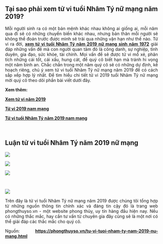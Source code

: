 <h2 dir="ltr"><strong>Tại sao phải xem tử vi tuổi Nhâm Tý nữ mạng năm 2019?</strong></h2>

<p dir="ltr" style="text-align:justify"><span style="font-size:14px">Mỗi người sinh ra có một bản mệnh khác nhau không ai giống ai, mỗi năm qua đi sẽ có những chuyển biến khác nhau, nhưng bản thân mỗi người sẽ không thể đoán trước được mình sẽ trải qua những vận hạn như thế nào. Tử vi ra đời, <strong><a href="https://github.com/tuvinam2019/tu-vi-tuoi-nham-ty-nam-2019-nu-mang.html">xem tử vi tuổi Nhâm Tý năm 2019 nữ mạng sinh năm 1972</a></strong> giải đáp những vấn đề mà con người quan tâm đó là công danh, sự nghiệp, tình duyên, gia đạo, sức khỏe, tài chính. Mọi vấn đề sẽ được tử vi mổ xẻ, phân tích những cái tốt, cái xấu, hung cát, để quý cô biết hạn mà tránh hi vọng một năm bình an. Chắc chắn trong một năm quý cô sẽ có những dự định, kế hoạch riêng, chú ý xem tử vi tuổi Nhâm Tý nữ mạng năm 2019 để có cách sắp xếp hợp lý nhất. Để tìm hiểu chi tiết tử vi 2019 tuổi Nhâm Tý nữ mạng mời quý cô theo dõi phần bài viết dưới đây.</span></p>

<p dir="ltr" style="text-align:justify"><strong><span style="font-size:14px">Xem thêm:</span></strong></p>

<p dir="ltr" style="text-align:justify"><strong><span style="font-size:14px"><a href="https://flipboard.com/@xemtuvinam2019">Xem tử vi năm 2019</a></span></strong></p>

<p dir="ltr" style="text-align:justify"><strong><span style="font-size:14px"><a href="https://www.linkedin.com/pulse/tu-vi-2019-nam-mang-minh-nguyen/">Tử vi 2019 nam mạng</a></span></strong></p>

<p dir="ltr" style="text-align:justify"><strong><span style="font-size:14px"><a href="https://phongthuyso.vn/tu-vi-tuoi-nham-ty-nam-2019-nam-mang.html">Tử vi tuổi Nhâm Tý năm 2019 nam mạng</a></span></strong></p>

<p dir="ltr" style="text-align:justify">&nbsp;</p>

<h2 dir="ltr"><strong>Luận tử vi tuổi Nhâm Tý năm 2019 nữ mạng</strong></h2>

<p dir="ltr" style="text-align:justify"><span style="font-size:14px"><img src="https://lh3.googleusercontent.com/o0Dzt1KJwzcDCpOWuviFbzeDkgKiwhdC-9Pvyu1wFKr9IM5-hwBfDc32_bgaBYd1CKeOKbgSZoe6P8T5nmPoUYGtGunRenSV34vy8d7bhZtziSyArMKJFk1qlRv6FPf3FKGJlHp-" /></span></p>

<p dir="ltr" style="text-align:justify"><span style="font-size:14px"><img src="https://lh5.googleusercontent.com/tWgABdfrEnq-P3V4hvRps0ZzfR26esQckqX9xM_cpd8zcIPOeWKd7zIJULOMSEJJPz1vwoWCB3Ub3L-XsVIF44HhSdLlDgjkUM_slbA0eG2wutglbfzEU6BAQ78U061wXp8ZVcpn" /></span></p>

<p dir="ltr" style="text-align:justify"><span style="font-size:14px"><img src="https://lh3.googleusercontent.com/IRPihSdewWJpJJAehNJmzKu4ol-JMfCutS0l_308e5LcLQHsvHegBgCV1UqRN1THxYdH-wARMtcfFaoAz55P9uvSXU2WqPfC5v2QoU02eK0CR-H2rfxcRFlh3h6lSGpnH11lXwxs" /></span></p>

<p style="text-align:justify">&nbsp;</p>

<p dir="ltr" style="text-align:justify"><span style="font-size:14px"><img src="https://lh6.googleusercontent.com/8seI5fyT7EVn5E2mX6ugUC1SxKsgnr0AxtjFzfgnLbG7yd9Wv33i6vSuvxQeaEoFLuaB06s9iGFoe6qe48UfACnm5DyCCioDoluW_FOabSdIigiCKx38q549-D3nOm3MuXsN37ko" /></span></p>

<p dir="ltr" style="text-align:justify"><span style="font-size:14px">Trên đây là tử vi tuổi Nhâm Tý nữ mạng năm 2019 được chúng tôi tổng hợp từ những nguồn thông tin chính xác và đáng tin cậy đó là trang web phongthuyso.vn - một website phong thủy, uy tín hàng đầu hiện nay. Nếu có những thắc mắc, hay cần tư vấn từ chuyên gia đây cũng sẽ là một nơi có thể giải đáp các thắc mắc cho quý cô.</span></p>

<p dir="ltr" style="text-align:justify"><span style="font-size:14px">Nguồn: <strong><a href="https://phongthuyso.vn/tu-vi-tuoi-nham-ty-nam-2019-nu-mang.html">https://phongthuyso.vn/tu-vi-tuoi-nham-ty-nam-2019-nu-mang.html</a></strong></span></p>

<p style="text-align:justify">&nbsp;</p>

